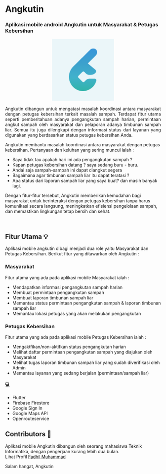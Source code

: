# Angkutin
### Aplikasi mobile android Angkutin untuk Masyarakat & Petugas Kebersihan
<!-- BACKGROUND PROJECT -->
<p align="center">
<img width="200px" src="https://github.com/angkutin/angkutin-mobile/blob/master/assets/logo.png"> 

  <br>
  <p align="justify">
Angkutin dibangun untuk mengatasi masalah koordinasi antara masyarakat dengan petugas kebersihan terkait masalah sampah. Terdapat fitur utama seperti pemberitahuan adanya pengangkutan sampah harian, permintaan angkut sampah oleh masyarakat dan pelaporan adanya timbunan sampah liar. Semua itu juga dilengkapi dengan informasi status dari layanan yang digunakan yang berdasarkan status petugas kebersihan Anda.

Angkutin membantu masalah koordinasi antara masyarakat dengan petugas kebersihan. Pertanyaan dan keluhan yang sering muncul ialah :
- Saya tidak tau apakah hari ini ada pengangkutan sampah ?
- Kapan petugas kebersihan datang ? saya sedang buru - buru.
- Andai saja sampah-sampah ini dapat diangkut segera
- Bagaimana agar timbunan sampah liar itu dapat teratasi ?
- Apa status dari laporan sampah liar yang saya buat?
dan masih banyak lagi.

Dengan fitur-fitur tersebut, Angkutin memberikan kemudahan bagi masyarakat untuk berinteraksi dengan petugas kebersihan tanpa harus komunikasi secara langsung, meningkatkan efisiensi pengelolaan sampah, dan memastikan lingkungan tetap bersih dan sehat.
  </p>
</p>
<br>

<!-- Feature -->
## Fitur Utama :bulb:
Aplikasi mobile angkutin dibagi menjadi dua role yaitu Masyarakat dan Petugas Kebersihan. Berikut fitur yang ditawarkan oleh Angkutin :
### Masyarakat
Fitur utama yang ada pada aplikasi mobile Masyarakat ialah :
- Mendapatkan informasi pengangkutan sampah harian
- Membuat permintaan pengangkutan sampah
- Membuat laporan timbunan sampah liar
- Memantau status permintaan pengangkutan sampah & laporan timbunan sampah liar
- Memantau lokasi petugas yang akan melakukan pengangkutan 

  
### Petugas Kebersihan
Fitur utama yang ada pada aplikasi mobile Petugas Kebersihan ialah :
- Mengaktfikan/non-aktifkan status pengangkutan harian
- Melihat daftar permintaan pengangkutan sampah yang diajukan oleh Masyarakat
- Melihat tugas laporan timbunan sampah liar yang sudah diverifikasi oleh Admin
- Memantau layanan yang sedang berjalan (permintaan/sampah liar)



#### :computer:
- Flutter
- Firebase Firestore
- Google Sign In
- Google Maps API
- Openrouteservice


## Contributors :brain:
Aplikasi mobile Angkutin dibangun oleh seorang mahasiswa Teknik Informatika, dengan pengerjaan kurang lebih dua bulan. <br>
Lihat Profil  [Fadhil Muhammad](https://www.linkedin.com/in/fadhil-muhammad79/)



Salam hangat, Angkutin
